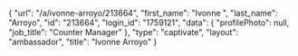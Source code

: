 {
    "url": "\/a\/ivonne-arroyo\/213664",
    "first_name": "Ivonne ",
    "last_name": "Arroyo",
    "id": "213664",
    "login_id": "1759121",
    "data": {
        "profilePhoto": null,
        "job_title": "Counter Manager"
    },
    "type": "captivate",
    "layout": "ambassador",
    "title": "Ivonne  Arroyo"
}